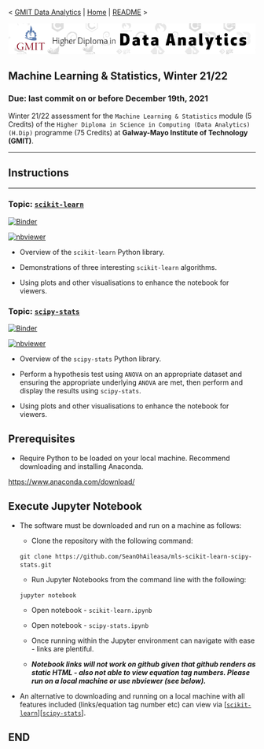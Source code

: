 < [GMIT Data Analytics](https://web.archive.org/web/20201029063153/https://www.gmit.ie/computer-science-and-applied-physics/higher-diploma-science-computing-data-analytics-ict) | [Home](https://github.com/SeanOhAileasa) | [README](https://github.com/SeanOhAileasa/mls-scikit-learn-scipy-stats/blob/main/README.md) >

[![GMIT](https://github.com/SeanOhAileasa/SeanOhAileasa/blob/master/rc/gmit.png?raw=true)](https://web.archive.org/web/20201029063153/https://www.gmit.ie/computer-science-and-applied-physics/higher-diploma-science-computing-data-analytics-ict)

## Machine Learning & Statistics, Winter 21/22
### Due: last commit on or before December 19th, 2021

Winter 21/22 assessment for the ``Machine Learning & Statistics`` module (5 Credits) of the ``Higher Diploma in Science in Computing (Data Analytics) (H.Dip)`` programme (75 Credits) at **Galway-Mayo Institute of Technology (GMIT)**.

***
## Instructions
***

### Topic: [``scikit-learn``](https://nbviewer.jupyter.org/github/SeanOhAileasa/mls-scikit-learn-scipy-stats/blob/main/scikit-learn.ipynb)

[![Binder](https://mybinder.org/badge_logo.svg)](https://mybinder.org/v2/gh/SeanOhAileasa/mls-scikit-learn-scipy-stats/HEAD?labpath=scikit-learn.ipynb)

[![nbviewer](https://raw.githubusercontent.com/jupyter/design/master/logos/Badges/nbviewer_badge.svg)](https://nbviewer.jupyter.org/github/SeanOhAileasa/mls-scikit-learn-scipy-stats/blob/main/scikit-learn.ipynb)

- Overview of the ``scikit-learn`` Python library.


- Demonstrations of three interesting ``scikit-learn`` algorithms.


- Using plots and other visualisations to enhance the notebook for viewers.

### Topic: [``scipy-stats``](https://nbviewer.jupyter.org/github/SeanOhAileasa/mls-scikit-learn-scipy-stats/blob/main/scipy-stats.ipynb)

[![Binder](https://mybinder.org/badge_logo.svg)](https://mybinder.org/v2/gh/SeanOhAileasa/mls-scikit-learn-scipy-stats/HEAD?labpath=scipy-stats.ipynb)

[![nbviewer](https://raw.githubusercontent.com/jupyter/design/master/logos/Badges/nbviewer_badge.svg)](https://nbviewer.jupyter.org/github/SeanOhAileasa/mls-scikit-learn-scipy-stats/blob/main/scipy-stats.ipynb)

- Overview of the ``scipy-stats`` Python library.


- Perform a hypothesis test using ``ANOVA`` on an appropriate dataset and ensuring the appropriate underlying ``ANOVA`` are met, then perform and display the results using ``scipy-stats``.


- Using plots and other visualisations to enhance the notebook for viewers.

## Prerequisites

- Require Python to be loaded on your local machine. Recommend downloading and installing Anaconda.

https://www.anaconda.com/download/

## Execute Jupyter Notebook

- The software must be downloaded and run on a machine as follows:

	- Clone the repository with the following command:

	``git clone https://github.com/SeanOhAileasa/mls-scikit-learn-scipy-stats.git``

    - Run Jupyter Notebooks from the command line with the following:

	``jupyter notebook``

    - Open notebook - ``scikit-learn.ipynb``
    
    - Open notebook - ``scipy-stats.ipynb``    

    - Once running within the Jupyter environment can navigate with ease - links are plentiful.

	- ***Notebook links will not work on github given that github renders as static HTML - also not able to view equation tag numbers. Please run on a local machine or use nbviewer (see below).***

- An alternative to downloading and running on a local machine with all features included (links/equation tag number etc) can view via [[``scikit-learn``](https://nbviewer.jupyter.org/github/SeanOhAileasa/mls-scikit-learn-scipy-stats/blob/main/scikit-learn.ipynb)][[``scipy-stats``](https://nbviewer.jupyter.org/github/SeanOhAileasa/mls-scikit-learn-scipy-stats/blob/main/scipy-stats.ipynb)].

## END